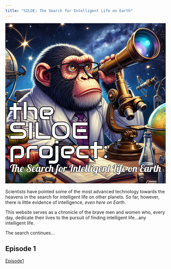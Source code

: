 ```yaml
---
title: "SILOE: The Search for Intelligent Life on Earth"
---
```


![alt text](/static/siloe-logo.png)

Scientists have pointed some of the most advanced technology towards the heavens in the search for intelligent life on other planets.  So far, however, there is little evidence of intelligence, _even here on Earth_.  

This website serves as a chronicle of the brave men and women who, every day, dedicate their lives to the pursuit of finding intelligent life...any intelligent life.

The search continues...

## Episode 1

[Episode1](/audio/test1.mp3)
